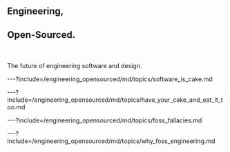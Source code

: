 ## Engineering, 
## Open-Sourced.

<br><br>The future of engineering software and design.

---?include=/engineering_opensourced/md/topics/software_is_cake.md

---?include=/engineering_opensourced/md/topics/have_your_cake_and_eat_it_too.md

---?include=/engineering_opensourced/md/topics/foss_fallacies.md

---?include=/engineering_opensourced/md/topics/why_foss_engineering.md